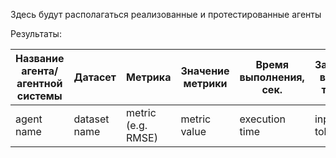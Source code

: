 Здесь будут располагаться реализованные и протестированные агенты


Результаты:

| Название агента/агентной системы | Датасет | Метрика | Значение метрики | Время выполнения, сек. | Затрачено входных токенов | Затрачено выходных токенов |
|-------------|-------------|-------------|-------------|-------------|-------------|-------------|
|agent name | dataset name | metric (e.g. RMSE) | metric value | execution time | input tokens | output tokens |